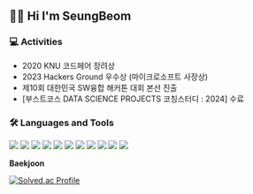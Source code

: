 👨‍💻 Hi I'm SeungBeom
----------------
 ### 💻 Activities
* 2020 KNU 코드페어 장려상
* 2023 Hackers Ground 우수상 (마이크로소프트 사장상)
* 제10회 대한민국 SW융합 해커톤 대회 본선 진출
* [부스트코스 DATA SCIENCE PROJECTS 코칭스터디 : 2024] 수료


### 🛠 Languages and Tools
<img src="https://img.shields.io/badge/CSS3-1572B6?style=plastic&logo=CSS3&logoColor=white" /> <img src="https://img.shields.io/badge/HTML5-E34F26?style=plastic&logo=HTML5&logoColor=white" /> <img src="https://img.shields.io/badge/JavaScript-F7DF1E?style=plastic&logo=JavaScript&logoColor=white" /> <img src="https://img.shields.io/badge/java-%23007396.svg?&style=plastic&logo=java&logoColor=white" /> <img src="https://img.shields.io/badge/Linux-FCC624?style=plastic&logo=Linux&logoColor=white"/> <img src="https://img.shields.io/badge/Python-3776AB?style=plastic&logo=Python&logoColor=white"/> <img src="https://img.shields.io/badge/android-34A853?style=plastic&logo=android&logoColor=white"/> <img src="https://img.shields.io/badge/c-A8B9CC?style=plastic&logo=c&logoColor=white"/> <img src="https://img.shields.io/badge/c++-00599C?style=plastic&logo=C%2B%2B&logoColor=white" /> <img src="https://img.shields.io/badge/github-181717?style=plastic&logo=github&logoColor=white"/> <img src="https://img.shields.io/badge/git-F05032?style=plastic&logo=git&logoColor=white"/>





**Baekjoon**

[![Solved.ac Profile](http://mazassumnida.wtf/api/v2/generate_badge?boj=bdh6009)](https://solved.ac/bdh6009/)


